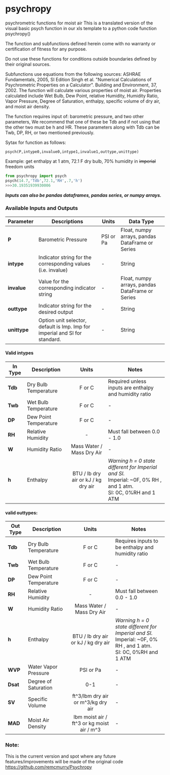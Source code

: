 # psychropy
psychrometric functions for moist air
This is a translated version of the visual basic psych function in our xls template to a python code function psychropy()

The function and subfunctions defined herein come with no warranty or certification of fitness for any purpose.

Do not use these functions for conditions outside boundaries defined by their original sources.  

Subfunctions use equations from the following sources: ASHRAE Fundamentals, 2005, SI Edition Singh et al. "Numerical Calculations of Psychrometric Properties on a Calculator". Building and Environment, 37, 2002. The function will calculate various properties of moist air. Properties calculated include Wet Bulb, Dew Point, relative Humidity, Humidity Ratio, Vapor Pressure, Degree of Saturation, enthalpy, specific volume of dry air, and moist air density.

The function requires input of: barometric pressure, and two other parameters, We recommend that one of these be Tdb and if not using that the other two must be h and HR.  These parameters along with Tdb can be Twb, DP, RH, or two mentioned previously.  

Sytax for function as follows:  

    psych(P,intype0,invalue0,intype1,invalue1,outtype,unittype)  
 
 Example:
 get enthalpy at 1 atm, 72.1 F dry bulb, 70% humidity in ~~imperial~~ freedom units
```python
from psychropy import psych
psych(14.7,'Tdb',72.1,'RH',.7,'h')
>>>30.19351939930006
```

**_Inputs can also be pandas dataframes, pandas series, or numpy arrays._**
 
 ### Available Inputs and Outputs
 | Parameter | Descriptions | Units| Data Type|
 |---------|--------------|------|----------|
 |**P** | Barometric Pressure | PSI or Pa| Float, numpy arrays, pandas DataFrame or Series |
 |**intype**| Indicator string for the corresponding values (i.e. invalue)| - | String|
 |**invalue**| Value for the corresponding indicator string | - | Float, numpy arrays, pandas DataFrame or Series|
 |**outtype**| Indicator string for the desired output| - | String|
 |**unittype**| Option unit selector, default is Imp. Imp for imperial and SI for standard. | - | String|
 
 #### Valid intypes
 |In Type | Description | Units| Notes | 
 |---------|--------------|:------:|--------|
 |**Tdb**| Dry Bulb Temperature | F or C | Required unless inputs are enthalpy and humidity ratio| 
 |**Twb**| Wet Bulb Temperature | F or C | -|
 |**DP**| Dew Point Temperature | F or C | -|
 |**RH**| Relative Humidity | - | Must fall between 0.0 - 1.0|
 |**W**| Humidity Ratio | Mass Water / Mass Dry Air | -|
 |**h**| Enthalpy | BTU / lb dry air or kJ / kg dry air|*Warning h = 0 state different for Imperial and SI.* <br>Imperial: ~0F, 0% RH , and 1 atm. <br>SI: 0C, 0%RH and 1 ATM |
  
#### valid outtypes:
|Out Type | Description | Units| Notes | 
 |---------|--------------|:------:|--------|
 |**Tdb**| Dry Bulb Temperature | F or C | Requires inputs to be enthalpy and humidity ratio| 
 |**Twb**| Wet Bulb Temperature | F or C | -|
 |**DP**| Dew Point Temperature | F or C | -|
 |**RH**| Relative Humidity | - | Must fall between 0.0 - 1.0|
 |**W**| Humidity Ratio | Mass Water / Mass Dry Air | -|
 |**h**| Enthalpy | BTU / lb dry air or kJ / kg dry air|*Warning h = 0 state different for Imperial and SI.* <br>Imperial: ~0F, 0% RH , and 1 atm. <br>SI: 0C, 0%RH and 1 ATM |
 |**WVP**| Water Vapor Pressure  | PSI or Pa|-|
 |**Dsat**| Degree of Saturation | 0-1|-|
 |**SV**| Specific Volume | ft^3/lbm dry air or m^3/kg dry air |-|
 |**MAD**| Moist Air Density | lbm moist air / ft^3 or kg moist air / m^3 |-|
 
### Note:
This is the current version and spot where any future features/improvements will be made of the original code https://github.com/remcmurry/Psychropy
